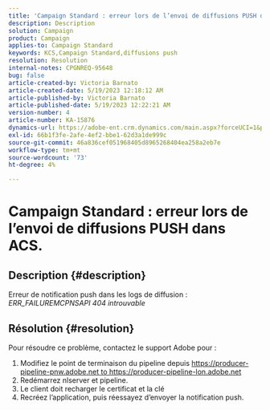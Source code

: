 ```yaml
---
title: 'Campaign Standard : erreur lors de l’envoi de diffusions PUSH dans ACS.'
description: Description
solution: Campaign
product: Campaign
applies-to: Campaign Standard
keywords: KCS,Campaign Standard,diffusions push
resolution: Resolution
internal-notes: CPGNREQ-95648
bug: false
article-created-by: Victoria Barnato
article-created-date: 5/19/2023 12:18:12 AM
article-published-by: Victoria Barnato
article-published-date: 5/19/2023 12:22:21 AM
version-number: 4
article-number: KA-15876
dynamics-url: https://adobe-ent.crm.dynamics.com/main.aspx?forceUCI=1&pagetype=entityrecord&etn=knowledgearticle&id=96512a9e-daf5-ed11-8848-6045bd006268
exl-id: 66b1f3fe-2afe-4ef2-bbe1-62d3a1de999c
source-git-commit: 46a836cef051968405d8965268404ea258a2eb7e
workflow-type: tm+mt
source-wordcount: '73'
ht-degree: 4%

---
```


# Campaign Standard : erreur lors de l’envoi de diffusions PUSH dans ACS.

## Description {#description}


Erreur de notification push dans les logs de diffusion : *ERR_FAILUREMCPNSAPI 404 introuvable*


## Résolution {#resolution}


Pour résoudre ce problème, contactez le support Adobe pour :

1. Modifiez le point de terminaison du pipeline depuis https://producer-pipeline-pnw.adobe.net to https://producer-pipeline-lon.adobe.net
2. Redémarrez nlserver et pipeline.
3. Le client doit recharger le certificat et la clé
4. Recréez l’application, puis réessayez d’envoyer la notification push.
